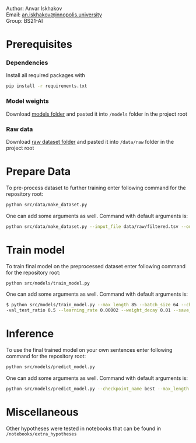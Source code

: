 Author: Anvar Iskhakov\
Email: an.iskhakov@innopolis.university\
Group: BS21-AI

# Prerequisites

### Dependencies
Install all required packages with
```bash
pip install -r requirements.txt
```

### Model weights
Download [models folder](https://drive.google.com/drive/folders/1r81s9v-OvfWYgB6-xJtNKw4TH0DrVvBZ?usp=sharing) and pasted it into `/models` folder in the project root

### Raw data
Download [raw dataset folder](https://drive.google.com/drive/folders/1uQwi-MRTmdok_xjbl3WLJYJ-UnYPGOze?usp=sharing) and pasted it into `/data/raw` folder in the project root

# Prepare Data
To pre-process dataset to further training enter following command for the repository root:
```bash
python src/data/make_dataset.py 
```
One can add some arguments as well. Command with default arguments is:
```bash
python src/data/make_dataset.py --input_file data/raw/filtered.tsv --output_file data/internal/preprocessed.csv --tokenizer_model SkolkovoInstitute/roberta_toxicity_classifier 
```

# Train model
To train final model on the preprocessed dataset enter following command for the repository root:
```bash
python src/models/train_model.py 
```
One can add some arguments as well. Command with default arguments is:
```bash
$ python src/models/train_model.py --max_length 85 --batch_size 64 --checkpoint_name test --model_name SkolkovoInstitute/bart-base-detox --train_ratio 0.8 -
-val_test_ratio 0.5 --learning_rate 0.00002 --weight_decay 0.01 --save_total_limit 1 --num_train_epochs 1 --save_steps 500 --eval_steps 500 --logging_steps 100

```


# Inference
To use the final trained model on your own sentences enter following command for the repository root:
```bash
python src/models/predict_model.py
```
One can add some arguments as well. Command with default arguments is:
```bash
python src/models/predict_model.py --checkpoint_name best --max_length 85 --model_name SkolkovoInstitute/bart-base-detox
```

# Miscellaneous
Other hypotheses were tested in notebooks that can be found in `/notebooks/extra_hypotheses`